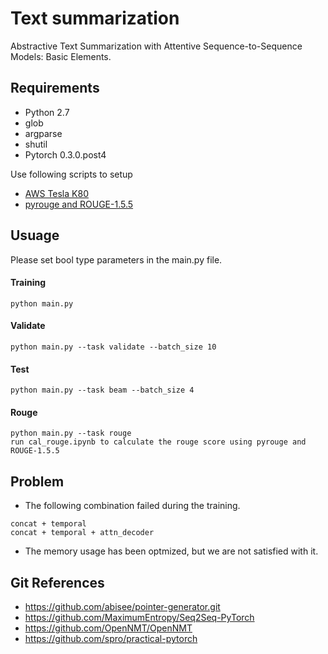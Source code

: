 # Text summarization

Abstractive Text Summarization with Attentive Sequence-to-Sequence Models: Basic Elements.

## Requirements

- Python 2.7
- glob
- argparse
- shutil
- Pytorch 0.3.0.post4

Use following scripts to setup
- [AWS Tesla K80](https://github.com/tshi04/seq2seq_coverage_ST/tree/master/tools/CONFIG)
- [pyrouge and ROUGE-1.5.5](https://github.com/tshi04/textsum_ST/tree/master/tools/ROUGE)


## Usuage

Please set bool type parameters in the main.py file.

#### Training
```
python main.py 
```
#### Validate
```
python main.py --task validate --batch_size 10
```
#### Test
```
python main.py --task beam --batch_size 4
```
#### Rouge
```
python main.py --task rouge
run cal_rouge.ipynb to calculate the rouge score using pyrouge and ROUGE-1.5.5
```

## Problem

- The following combination failed during the training.
```
concat + temporal
concat + temporal + attn_decoder
```
- The memory usage has been optmized, but we are not satisfied with it.

## Git References

- https://github.com/abisee/pointer-generator.git
- https://github.com/MaximumEntropy/Seq2Seq-PyTorch
- https://github.com/OpenNMT/OpenNMT
- https://github.com/spro/practical-pytorch
